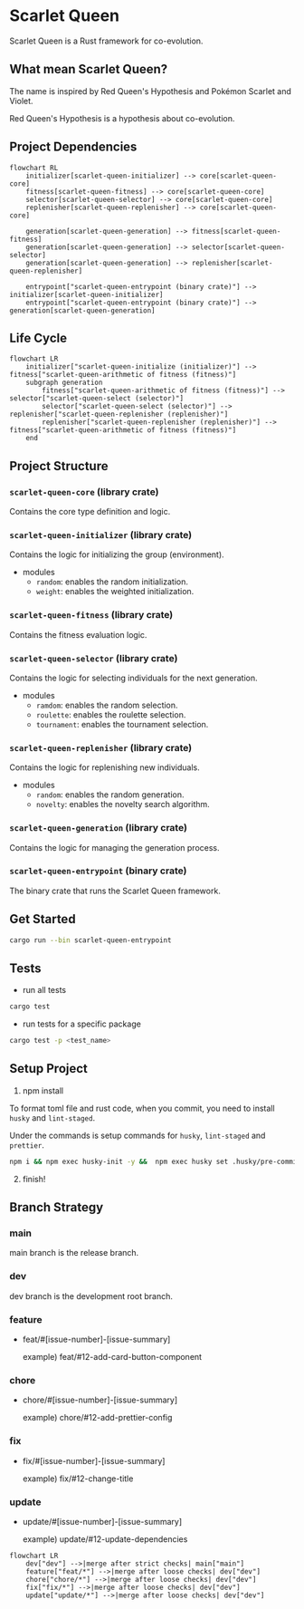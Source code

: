 # Scarlet Queen

Scarlet Queen is a Rust framework for co-evolution.

## What mean Scarlet Queen?

The name is inspired by Red Queen's Hypothesis and Pokémon Scarlet and Violet.

Red Queen's Hypothesis is a hypothesis about co-evolution.

## Project Dependencies

```mermaid
flowchart RL
    initializer[scarlet-queen-initializer] --> core[scarlet-queen-core]
    fitness[scarlet-queen-fitness] --> core[scarlet-queen-core]
    selector[scarlet-queen-selector] --> core[scarlet-queen-core]
    replenisher[scarlet-queen-replenisher] --> core[scarlet-queen-core]

    generation[scarlet-queen-generation] --> fitness[scarlet-queen-fitness]
    generation[scarlet-queen-generation] --> selector[scarlet-queen-selector]
    generation[scarlet-queen-generation] --> replenisher[scarlet-queen-replenisher]

    entrypoint["scarlet-queen-entrypoint (binary crate)"] --> initializer[scarlet-queen-initializer]
    entrypoint["scarlet-queen-entrypoint (binary crate)"] --> generation[scarlet-queen-generation]
```

## Life Cycle

```mermaid
flowchart LR
    initializer["scarlet-queen-initialize (initializer)"] --> fitness["scarlet-queen-arithmetic of fitness (fitness)"]
    subgraph generation
        fitness["scarlet-queen-arithmetic of fitness (fitness)"] --> selector["scarlet-queen-select (selector)"]
        selector["scarlet-queen-select (selector)"] --> replenisher["scarlet-queen-replenisher (replenisher)"]
        replenisher["scarlet-queen-replenisher (replenisher)"] --> fitness["scarlet-queen-arithmetic of fitness (fitness)"]
    end
```

## Project Structure

### `scarlet-queen-core` (library crate)

Contains the core type definition and logic.

### `scarlet-queen-initializer` (library crate)

Contains the logic for initializing the group (environment).

- modules
  - `random`: enables the random initialization.
  - `weight`: enables the weighted initialization.

### `scarlet-queen-fitness` (library crate)

Contains the fitness evaluation logic.

### `scarlet-queen-selector` (library crate)

Contains the logic for selecting individuals for the next generation.

- modules
  - `ramdom`: enables the random selection.
  - `roulette`: enables the roulette selection.
  - `tournament`: enables the tournament selection.

### `scarlet-queen-replenisher` (library crate)

Contains the logic for replenishing new individuals.

- modules
  - `random`: enables the random generation.
  - `novelty`: enables the novelty search algorithm.

### `scarlet-queen-generation` (library crate)

Contains the logic for managing the generation process.

### `scarlet-queen-entrypoint` (binary crate)

The binary crate that runs the Scarlet Queen framework.

## Get Started

```sh
cargo run --bin scarlet-queen-entrypoint
```

## Tests

- run all tests

```sh
cargo test
```
- run tests for a specific package

```sh
cargo test -p <test_name>
```

## Setup Project

1. npm install

To format toml file and rust code, when you  commit, you need to install `husky` and `lint-staged`.

Under the commands is setup commands for `husky`, `lint-staged` and `prettier`.

```sh
npm i && npm exec husky-init -y &&  npm exec husky set .husky/pre-commit "npm exec lint-staged"
```

2. finish!

## Branch Strategy

### main

main branch is the release branch.

### dev

dev branch is the development root branch.


### feature

- feat/#[issue-number]-[issue-summary]

  example) feat/#12-add-card-button-component

### chore

- chore/#[issue-number]-[issue-summary]

  example) chore/#12-add-prettier-config

### fix

- fix/#[issue-number]-[issue-summary]

  example) fix/#12-change-title

### update

- update/#[issue-number]-[issue-summary]

  example) update/#12-update-dependencies

```mermaid
flowchart LR
    dev["dev"] -->|merge after strict checks| main["main"]
    feature["feat/*"] -->|merge after loose checks| dev["dev"]
    chore["chore/*"] -->|merge after loose checks| dev["dev"]
    fix["fix/*"] -->|merge after loose checks| dev["dev"]
    update["update/*"] -->|merge after loose checks| dev["dev"]
```
